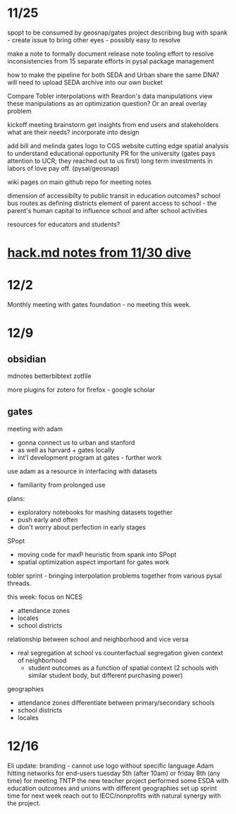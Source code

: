 # 11/25 
spopt to be consumed by geosnap/gates project
    describing bug with spank
    - create issue to bring other eyes - possibly easy to resolve

make a note to formally document release note tooling 
    effort to resolve inconsistencies from 15 separate efforts in pysal package
    management

how to make the pipeline for both SEDA and Urban share the same DNA?
    will need to upload SEDA archive into our own bucket

Compare Tobler interpolations with Reardon's data manipulations
    view these manipulations as an optimization question?
    Or an areal overlay problem

kickoff meeting brainstorm
    get insights from end users and stakeholders
        what are their needs? incorporate into design
    
add bill and melinda gates logo to CGS website
    cutting edge spatial analysis to understand educational opportunity
    PR for the university (gates pays attention to UCR; they reached out to us first) 
    long term investments in labors of love pay off. (pysal/geosnap)

wiki pages on main github repo for meeting notes

dimension of accessibilty to public transit in education outcomes?
    school bus routes as defining districts
    element of parent access to school - the parent's human capital to influence
    school and after school activities 

resources for educators and students?

# [hack.md notes from 11/30 dive](https://hackmd.io/dZB_Ti5rTp-3bRxlNSU5hg)

# 12/2
Monthly meeting with gates foundation - no meeting this week. 

# 12/9
## obsidian
mdnotes
betterbibtext
zotfile

more plugins for zotero for firefox - google scholar

## gates
meeting with adam
 - gonna connect us to urban and stanford
 - as well as harvard + gates locally
 - int'l development program at gates - further work

use adam as a resource in interfacing with datasets
 - familiarity from prolonged use

plans:
 - exploratory notebooks for mashing datasets together
 - push early and often
 - don't worry about perfection in early stages

SPopt
 - moving code for maxP heuristic from spank into SPopt
 - spatial optimization aspect important for gates work

tobler sprint - bringing interpolation problems together from various pysal
threads.

this week: focus on NCES 
 - attendance zones
 - locales
 - school districts

relationship between school and neighborhood and vice versa
 - real segregation at school vs counterfactual segregation given context of
   neighborhood
   - student outcomes as a function of spatial context (2 schools with similar
     student body, but different purchasing power)
    
geographies
 - attendance zones
    differentiate between primary/secondary schools
 - school districts
 - locales

# 12/16

Eli update:
branding - cannot use logo without specific language
Adam hitting networks for end-users
    tuesday 5th (after 10am) or friday 8th (any time) for meeting
    TNTP the new teacher project 
performed some ESDA with education outcomes and unions with different
geographies
set up sprint time for next week
reach out to IECC/nonprofits with natural synergy with the project. 
